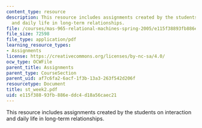 ```yaml
---
content_type: resource
description: This resource includes assignments created by the students on interaction
  and daily life in long-term relationships.
file: /courses/mas-965-relational-machines-spring-2005/e115f38893fb886eddc4d18a56caec21_st_week2.pdf
file_size: 72598
file_type: application/pdf
learning_resource_types:
- Assignments
license: https://creativecommons.org/licenses/by-nc-sa/4.0/
ocw_type: OCWFile
parent_title: Assignments
parent_type: CourseSection
parent_uid: af7c6fa2-6acf-1f3b-13a3-263f542d206f
resourcetype: Document
title: st_week2.pdf
uid: e115f388-93fb-886e-ddc4-d18a56caec21
---
```

This resource includes assignments created by the students on interaction and daily life in long-term relationships.